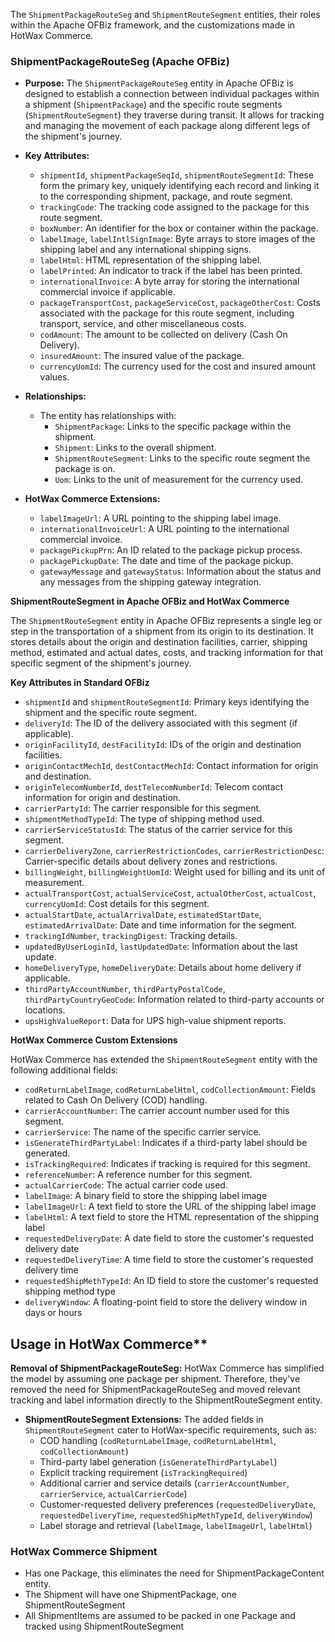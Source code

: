 The `ShipmentPackageRouteSeg` and `ShipmentRouteSegment` entities, their roles within the Apache OFBiz framework, and the customizations made in HotWax Commerce.

### ShipmentPackageRouteSeg (Apache OFBiz)

*   **Purpose:** The `ShipmentPackageRouteSeg` entity in Apache OFBiz is designed to establish a connection between individual packages within a shipment (`ShipmentPackage`) and the specific route segments (`ShipmentRouteSegment`) they traverse during transit. It allows for tracking and managing the movement of each package along different legs of the shipment's journey.

*   **Key Attributes:**
    *   `shipmentId`, `shipmentPackageSeqId`, `shipmentRouteSegmentId`: These form the primary key, uniquely identifying each record and linking it to the corresponding shipment, package, and route segment.
    *   `trackingCode`: The tracking code assigned to the package for this route segment.
    *   `boxNumber`: An identifier for the box or container within the package.
    *   `labelImage`, `labelIntlSignImage`: Byte arrays to store images of the shipping label and any international shipping signs.
    *   `labelHtml`: HTML representation of the shipping label.
    *   `labelPrinted`: An indicator to track if the label has been printed.
    *   `internationalInvoice`: A byte array for storing the international commercial invoice if applicable.
    *   `packageTransportCost`, `packageServiceCost`, `packageOtherCost`: Costs associated with the package for this route segment, including transport, service, and other miscellaneous costs.
    *   `codAmount`: The amount to be collected on delivery (Cash On Delivery).
    *   `insuredAmount`: The insured value of the package.
    *   `currencyUomId`: The currency used for the cost and insured amount values.

*   **Relationships:**
    *   The entity has relationships with:
        *   `ShipmentPackage`: Links to the specific package within the shipment.
        *   `Shipment`: Links to the overall shipment.
        *   `ShipmentRouteSegment`: Links to the specific route segment the package is on.
        *   `Uom`: Links to the unit of measurement for the currency used.

*   **HotWax Commerce Extensions:**
    *   `labelImageUrl`: A URL pointing to the shipping label image.
    *   `internationalInvoiceUrl`: A URL pointing to the international commercial invoice.
    *   `packagePickupPrn`: An ID related to the package pickup process.
    *   `packagePickupDate`: The date and time of the package pickup.
    *   `gatewayMessage` and `gatewayStatus`: Information about the status and any messages from the shipping gateway integration.



**ShipmentRouteSegment in Apache OFBiz and HotWax Commerce**

The `ShipmentRouteSegment` entity in Apache OFBiz represents a single leg or step in the transportation of a shipment from its origin to its destination. It stores details about the origin and destination facilities, carrier, shipping method, estimated and actual dates, costs, and tracking information for that specific segment of the shipment's journey.

**Key Attributes in Standard OFBiz**

*   `shipmentId` and `shipmentRouteSegmentId`: Primary keys identifying the shipment and the specific route segment.
*   `deliveryId`: The ID of the delivery associated with this segment (if applicable).
*   `originFacilityId`, `destFacilityId`: IDs of the origin and destination facilities.
*   `originContactMechId`, `destContactMechId`: Contact information for origin and destination.
*   `originTelecomNumberId`, `destTelecomNumberId`: Telecom contact information for origin and destination.
*   `carrierPartyId`: The carrier responsible for this segment.
*   `shipmentMethodTypeId`: The type of shipping method used.
*   `carrierServiceStatusId`: The status of the carrier service for this segment.
*   `carrierDeliveryZone`, `carrierRestrictionCodes`, `carrierRestrictionDesc`: Carrier-specific details about delivery zones and restrictions.
*   `billingWeight`, `billingWeightUomId`: Weight used for billing and its unit of measurement.
*   `actualTransportCost`, `actualServiceCost`, `actualOtherCost`, `actualCost`, `currencyUomId`: Cost details for this segment.
*   `actualStartDate`, `actualArrivalDate`, `estimatedStartDate`, `estimatedArrivalDate`: Date and time information for the segment.
*   `trackingIdNumber`, `trackingDigest`: Tracking details.
*   `updatedByUserLoginId`, `lastUpdatedDate`: Information about the last update.
*   `homeDeliveryType`, `homeDeliveryDate`: Details about home delivery if applicable.
*   `thirdPartyAccountNumber`, `thirdPartyPostalCode`, `thirdPartyCountryGeoCode`: Information related to third-party accounts or locations.
*   `upsHighValueReport`: Data for UPS high-value shipment reports.

**HotWax Commerce Custom Extensions**

HotWax Commerce has extended the `ShipmentRouteSegment` entity with the following additional fields:

*   `codReturnLabelImage`, `codReturnLabelHtml`, `codCollectionAmount`: Fields related to Cash On Delivery (COD) handling.
*   `carrierAccountNumber`: The carrier account number used for this segment.
*   `carrierService`: The name of the specific carrier service.
*   `isGenerateThirdPartyLabel`: Indicates if a third-party label should be generated.
*   `isTrackingRequired`: Indicates if tracking is required for this segment.
*   `referenceNumber`: A reference number for this segment.
*   `actualCarrierCode`: The actual carrier code used.
*   `labelImage`: A binary field to store the shipping label image
*   `labelImageUrl`: A text field to store the URL of the shipping label image
*   `labelHtml`: A text field to store the HTML representation of the shipping label
*   `requestedDeliveryDate`: A date field to store the customer's requested delivery date
*   `requestedDeliveryTime`: A time field to store the customer's requested delivery time
*   `requestedShipMethTypeId`: An ID field to store the customer's requested shipping method type
*   `deliveryWindow`: A floating-point field to store the delivery window in days or hours

## Usage in HotWax Commerce**

**Removal of ShipmentPackageRouteSeg:** HotWax Commerce has simplified the model by assuming one package per shipment. Therefore, they've removed the need for ShipmentPackageRouteSeg and moved relevant tracking and label information directly to the ShipmentRouteSegment entity.

*   **ShipmentRouteSegment Extensions:** The added fields in `ShipmentRouteSegment` cater to HotWax-specific requirements, such as:
    *   COD handling (`codReturnLabelImage`, `codReturnLabelHtml`, `codCollectionAmount`)
    *   Third-party label generation (`isGenerateThirdPartyLabel`)
    *   Explicit tracking requirement (`isTrackingRequired`)
    *   Additional carrier and service details (`carrierAccountNumber`, `carrierService`, `actualCarrierCode`)
    *   Customer-requested delivery preferences (`requestedDeliveryDate`, `requestedDeliveryTime`, `requestedShipMethTypeId`, `deliveryWindow`)
    *   Label storage and retrieval (`labelImage`, `labelImageUrl`, `labelHtml`)


### HotWax Commerce Shipment 
*   Has one Package, this eliminates the need for ShipmentPackageContent entity.
*   The Shipment will have one ShipmentPackage, one ShipmentRouteSegment
*   All ShipmentItems are assumed to be packed in one Package and tracked using ShipmentRouteSegment